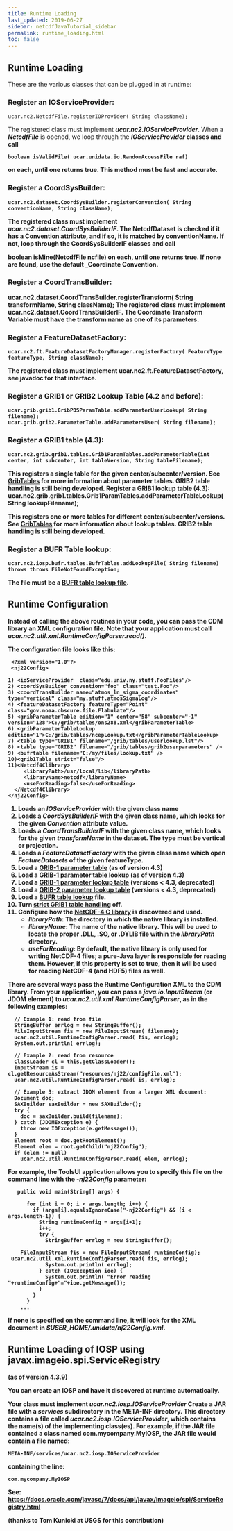 ```yaml
---
title: Runtime Loading
last_updated: 2019-06-27
sidebar: netcdfJavaTutorial_sidebar
permalink: runtime_loading.html
toc: false
---
```

## Runtime Loading

These are the various classes that can be plugged in at runtime:

### Register an IOServiceProvider:
~~~
ucar.nc2.NetcdfFile.registerIOProvider( String className);
~~~
The registered class must implement <b>_ucar.nc2.IOServiceProvider_</b>. When a <b>_NetcdfFile_</b> is opened, we loop through the <b>_IOServiceProvider_<b> classes and call
~~~
boolean isValidFile( ucar.unidata.io.RandomAccessFile raf)
~~~
on each, until one returns true. This method must be fast and accurate.

### Register a CoordSysBuilder:
~~~
ucar.nc2.dataset.CoordSysBuilder.registerConvention( String conventionName, String className);
~~~ 
The registered class must implement <b>_ucar.nc2.dataset.CoordSysBuilderIF_</b>. The NetcdfDataset is checked if it has a Convention attribute, and if so, it is matched by conventionName. If not, loop through the CoordSysBuilderIF classes and call

 boolean isMine(NetcdfFile ncfile) 
on each, until one returns true. If none are found, use the default _Coordinate Convention.

### Register a CoordTransBuilder:

 ucar.nc2.dataset.CoordTransBuilder.registerTransform( String transformName, String className);
The registered class must implement ucar.nc2.dataset.CoordTransBuilderIF. The Coordinate Transform Variable must have the transform name as one of its parameters.

### Register a FeatureDatasetFactory:
~~~
ucar.nc2.ft.FeatureDatasetFactoryManager.registerFactory( FeatureType featureType, String className);
~~~
The registered class must implement ucar.nc2.ft.FeatureDatasetFactory, see javadoc for that interface.

### Register a GRIB1 or GRIB2 Lookup Table (4.2 and before):
~~~
ucar.grib.grib1.GribPDSParamTable.addParameterUserLookup( String filename);
ucar.grib.grib2.ParameterTable.addParametersUser( String filename);
~~~  
### Register a GRIB1 table (4.3):
~~~
ucar.nc2.grib.grib1.tables.Grib1ParamTables.addParameterTable(int center, int subcenter, int tableVersion, String tableFilename);
~~~
This registers a single table for the given center/subcenter/version.
See <a href="https://www.unidata.ucar.edu/software/thredds/current/netcdf-java/reference/formats/GribTables.html" target="_blank">GribTables</a> for more information about parameter tables.
GRIB2 table handling is still being developed.
Register a GRIB1 lookup table (4.3):
 ucar.nc2.grib.grib1.tables.Grib1ParamTables.addParameterTableLookup(String lookupFilename);

This registers one or more tables for different center/subcenter/versions.
See <a href="https://www.unidata.ucar.edu/software/thredds/current/netcdf-java/reference/formats/GribTables.html" target="_blank">GribTables</a> for more information about lookup tables.
GRIB2 table handling is still being developed.

### Register a BUFR Table lookup:
~~~
ucar.nc2.iosp.bufr.tables.BufrTables.addLookupFile( String filename) throws throws FileNotFoundException;
~~~
The file must be a <a href="https://www.unidata.ucar.edu/software/thredds/current/netcdf-java/reference/formats/BufrTables.html" target="_blank">BUFR table lookup file</a>.

## Runtime Configuration

Instead of calling the above routines in your code, you can pass the CDM library an XML configuration file. Note that your application must call <b>_ucar.nc2.util.xml.RuntimeConfigParser.read()_</b>.

The configuration file looks like this:
~~~
 <?xml version="1.0"?>
 <nj22Config>

1) <ioServiceProvider  class="edu.univ.ny.stuff.FooFiles"/>
2) <coordSysBuilder convention="foo" class="test.Foo"/>
3) <coordTransBuilder name="atmos_ln_sigma_coordinates" type="vertical" class="my.stuff.atmosSigmaLog"/>
4) <featureDatasetFactory featureType="Point" class="gov.noaa.obscure.file.Flabulate"/>
5) <gribParameterTable edition="1" center="58" subcenter="-1" version="128">C:/grib/tables/ons288.xml</gribParameterTable>
6) <gribParameterTableLookup edition="1">C:/grib/tables/ncepLookup.txt</gribParameterTableLookup>
7) <table type="GRIB1" filename="/grib/tables/userlookup.lst"/>
8) <table type="GRIB2" filename="/grib/tables/grib2userparameters" />
9) <bufrtable filename="C:/my/files/lookup.txt" />
10)<grib1Table strict="false"/>
11)<Netcdf4Clibrary>
     <libraryPath>/usr/local/lib</libraryPath>
     <libraryName>netcdf</libraryName>
     <useForReading>false</useForReading>
  </Netcdf4Clibrary>
</nj22Config>
~~~

1. Loads an <b>_IOServiceProvider_</b> with the given class name
2. Loads a <b>_CoordSysBuilderIF_</b> with the given class name, which looks for the given <b>_Convention_</b> attribute value.
3. Loads a <b>_CoordTransBuilderIF_</b> with the given class name, which looks for the given <b>_transformName_</b> in the dataset. The type must be vertical or projection.
4. Loads a <b>_FeatureDatasetFactory_</b> with the given class name which open <b>_FeatureDatasets_</b> of the given featureType.
5. Load a <a href="https://www.unidata.ucar.edu/software/thredds/current/netcdf-java/reference/formats/GribTables.html" target="_blank">GRIB-1 parameter table</a> (as of version 4.3)
6. Load a <a href="https://www.unidata.ucar.edu/software/thredds/current/netcdf-java/reference/formats/GribTables.html" target="_blank">GRIB-1 parameter table lookup</a> (as of version 4.3)
7. Load a <a href="https://www.unidata.ucar.edu/software/thredds/current/netcdf-java/reference/formats/GribTables.html" target="_blank">GRIB-1 parameter lookup table</a> (versions < 4.3, deprecated)
8. Load a <a href="https://www.unidata.ucar.edu/software/thredds/current/netcdf-java/reference/formats/GribTables.html" target="_blank">GRIB-2 parameter lookup table</a> (versions < 4.3, deprecated)
9. Load a <a href="https://www.unidata.ucar.edu/software/thredds/current/netcdf-java/reference/formats/BufrTables.html" target="_blank">BUFR table lookup</a> file.
10. Turn <a href="https://www.unidata.ucar.edu/software/thredds/current/netcdf-java/reference/formats/GribTables.html#strict" target="_blank">strict GRIB1 table handling</a> off.
11. Configure how the <a href="https://www.unidata.ucar.edu/software/thredds/current/netcdf-java/reference/netcdf4Clibrary.html" target="_blank">NetCDF-4 C library</a> is discovered and used.
    * <b>_libraryPath_</b>: The directory in which the native library is installed.
    * <b>_libraryName_</b>: The name of the native library. This will be used to locate the proper .DLL, .SO, or .DYLIB file within the <b>_libraryPath_</b> directory.
    * <b>_useForReading_</b>: By default, the native library is only used for writing NetCDF-4 files; a pure-Java layer is responsible for reading them. However, if this property is set to true, then it will be used for reading NetCDF-4 (and HDF5) files as well.
    
There are several ways pass the Runtime Configuration XML to the CDM library. From your application, you can pass a <b>_java.io.InputStream_</b> (or JDOM element) to <b>_ucar.nc2.util.xml.RuntimeConfigParser_</b>, as in the following examples:

~~~
  // Example 1: read from file
  StringBuffer errlog = new StringBuffer();
  FileInputStream fis = new FileInputStream( filename);   
  ucar.nc2.util.RuntimeConfigParser.read( fis, errlog);
  System.out.println( errlog);

  // Example 2: read from resource
  ClassLoader cl = this.getClassLoader();
  InputStream is = cl.getResourceAsStream("resources/nj22/configFile.xml");
  ucar.nc2.util.RuntimeConfigParser.read( is, errlog);

  // Example 3: extract JDOM element from a larger XML document:
  Document doc;
  SAXBuilder saxBuilder = new SAXBuilder();
  try {
    doc = saxBuilder.build(filename);
  } catch (JDOMException e) {
    throw new IOException(e.getMessage());
  }
  Element root = doc.getRootElement();
  Element elem = root.getChild("nj22Config");
  if (elem != null)
    ucar.nc2.util.RuntimeConfigParser.read( elem, errlog);
~~~
    
For example, the ToolsUI application allows you to specify this file on the command line with the <b>_-nj22Config_</b> parameter:

~~~
   public void main(String[] args) {

      for (int i = 0; i < args.length; i++) {
        if (args[i].equalsIgnoreCase("-nj22Config") && (i < args.length-1)) {
          String runtimeConfig = args[i+1];
          i++;
          try {
            StringBuffer errlog = new StringBuffer();

    FileInputStream fis = new FileInputStream( runtimeConfig);
 ucar.nc2.util.xml.RuntimeConfigParser.read( fis, errlog);
            System.out.println( errlog);
          } catch (IOException ioe) {
            System.out.println( "Error reading "+runtimeConfig+"="+ioe.getMessage());
          }
        }
      }
    ...
~~~
If none is specified on the command line, it will look for the XML document in <b>_$USER_HOME/.unidata/nj22Config.xml_</b>.

 
## Runtime Loading of IOSP using javax.imageio.spi.ServiceRegistry

(as of version 4.3.9)

You can create an IOSP and have it discovered at runtime automatically.

Your class must implement <b>_ucar.nc2.iosp.IOServiceProvider_</b>
Create a JAR file with a <b>_services_</b> subdirectory in the META-INF directory. This directory contains a file called <b>_ucar.nc2.iosp.IOServiceProvider_</b>, which contains the name(s) of the implementing class(es). For example, if the JAR file contained a class named com.mycompany.MyIOSP, the JAR file would contain a file named:
~~~
META-INF/services/ucar.nc2.iosp.IOServiceProvider 
~~~
containing the line:
~~~
com.mycompany.MyIOSP
~~~
See:
<a href="https://docs.oracle.com/javase/7/docs/api/javax/imageio/spi/ServiceRegistry.html" target="_blank">https://docs.oracle.com/javase/7/docs/api/javax/imageio/spi/ServiceRegistry.html</a>

(thanks to Tom Kunicki at USGS for this contribution)